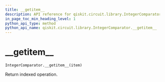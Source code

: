 ```yaml
---
title: __getitem__
description: API reference for qiskit.circuit.library.IntegerComparator.__getitem__
in_page_toc_min_heading_level: 1
python_api_type: method
python_api_name: qiskit.circuit.library.IntegerComparator.__getitem__
---
```


# \_\_getitem\_\_

<span id="qiskit.circuit.library.IntegerComparator.__getitem__" />

`IntegerComparator.__getitem__(item)`

Return indexed operation.


